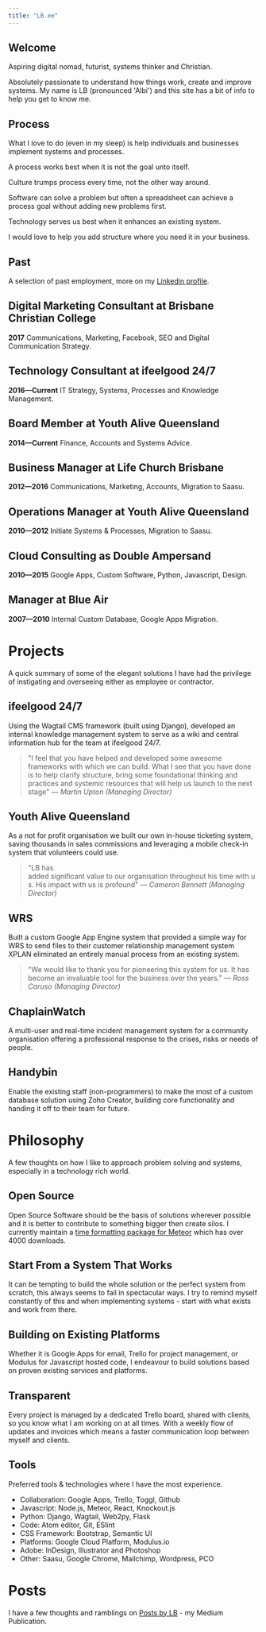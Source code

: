```yaml
---
title: "LB.ee"
---
```


## Welcome

Aspiring digital nomad, futurist, systems thinker and Christian.

Absolutely passionate to understand how things work, create and improve systems.
My name is LB (pronounced 'Albi') and this site has a bit of info to help you get to know me.

## Process

What I love to do (even in my sleep) is help individuals and businesses implement systems and processes.

A process works best when it is not the goal unto itself.

Culture trumps process every time, not the other way around.

Software can solve a problem but often a spreadsheet can achieve a process goal without adding new problems first.

Technology serves us best when it enhances an existing system.

I would love to help you add structure where you need it in your business.

## Past

A selection of past employment, more on my [Linkedin profile](https://www.linkedin.com/in/lbbenjohnston).

## Digital Marketing Consultant at Brisbane Christian College
__2017__
Communications, Marketing, Facebook, SEO and Digital Communication Strategy.

## Technology Consultant at ifeelgood 24/7
__2016—Current__
IT Strategy, Systems, Processes and Knowledge Management.

## Board Member at Youth Alive Queensland
__2014—Current__
Finance, Accounts and Systems Advice.

## Business Manager at Life Church Brisbane
__2012—2016__
Communications, Marketing, Accounts, Migration to Saasu.

## Operations Manager at Youth Alive Queensland
__2010—2012__
Initiate Systems &amp; Processes, Migration to Saasu.

## Cloud Consulting as Double Ampersand
__2010—2015__
Google Apps, Custom Software, Python, Javascript, Design.

## Manager at Blue Air
__2007—2010__
Internal Custom Database, Google Apps Migration.

# Projects

A quick summary of some of the elegant solutions I have had the privilege of instigating and overseeing either as employee or contractor.

## ifeelgood 24/7
Using the Wagtail CMS framework (built using Django), developed an internal knowledge management system to serve as a wiki and central information hub for the team at ifeelgood 24/7.
> "I feel that you have helped and developed some awesome frameworks with which we can build. What I see that you have done is to help clarify structure, bring some foundational thinking and practices and systemic resources that will help us launch to the next stage" _— Martin Upton (Managing Director)_

## Youth Alive Queensland
As a not for profit organisation we built our own in-house ticketing system, saving thousands in sales commissions and leveraging a mobile check-in system that volunteers could use.
> "LB has added significant value to our organisation throughout his time with us. His impact
with us is profound" _— Cameron Bennett (Managing Director)_

## WRS
Built a custom Google App Engine system that provided a simple way for WRS to send files to their customer relationship management system XPLAN eliminated an entirely manual process from an existing system.
> "We would like to thank you for pioneering this system for us. It has become an invaluable tool for the business over the years." _— Ross Caruso (Managing Director)_

## ChaplainWatch
A multi-user and real-time incident management system for a community organisation offering a professional response to the crises, risks or needs of people.

## Handybin
Enable the existing staff (non-programmers) to make the most of a custom database solution using Zoho Creator, building core functionality and handing it off to their team for future.

# Philosophy
A few thoughts on how I like to approach problem solving and systems, especially in a technology rich world.

## Open Source
Open Source Software should be the basis of solutions wherever possible and it is better to contribute to something bigger then create silos. I currently maintain a [time formatting package for Meteor](https://atmospherejs.com/lbee/moment-helpers) which has over 4000 downloads.

## Start From a System That Works
It can be tempting to build the whole solution or the perfect system from scratch, this always seems to fail in spectacular ways. I try to remind myself constantly of this and when implementing systems - start with what exists and work from there.

## Building on Existing Platforms
Whether it is Google Apps for email, Trello for project management, or Modulus for Javascript hosted code, I endeavour to build solutions based on proven existing services and platforms.

## Transparent
Every project is managed by a dedicated Trello board, shared with clients, so you know what I am working on at all times. With a weekly flow of updates and invoices which means a faster communication loop between myself and clients.

## Tools
Preferred tools &amp; technologies where I have the most experience.

* Collaboration: Google Apps, Trello, Toggl, Github
* Javascript: Node.js, Meteor, React, Knockout.js
* Python: Django, Wagtail, Web2py, Flask
* Code: Atom editor, Git, ESlint
* CSS Framework: Bootstrap, Semantic UI
* Platforms: Google Cloud Platform, Modulus.io
* Adobe: InDesign, Illustrator and Photoshop
* Other: Saasu, Google Chrome, Mailchimp, Wordpress, PCO

# Posts
I have a few thoughts and ramblings on [Posts by LB](https://posts-by.lb.ee) - my Medium Publication.
